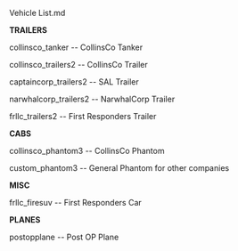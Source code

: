 Vehicle List.md

**TRAILERS**

collinsco_tanker -- CollinsCo Tanker

collinsco_trailers2 -- CollinsCo Trailer

captaincorp_trailers2 -- SAL Trailer

narwhalcorp_trailers2 -- NarwhalCorp Trailer

frllc_trailers2 -- First Responders Trailer


**CABS**

collinsco_phantom3 -- CollinsCo Phantom

custom_phantom3 -- General Phantom for other companies


**MISC**

frllc_firesuv -- First Responders Car

**PLANES**

postopplane -- Post OP Plane